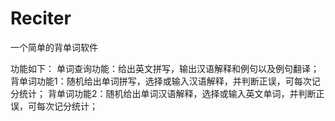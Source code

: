 # Reciter
一个简单的背单词软件

功能如下：
单词查询功能：给出英文拼写，输出汉语解释和例句以及例句翻译；
背单词功能1：随机给出单词拼写，选择或输入汉语解释，并判断正误，可每次记分统计；
背单词功能2：随机给出单词汉语解释，选择或输入英文单词，并判断正误，可每次记分统计；

